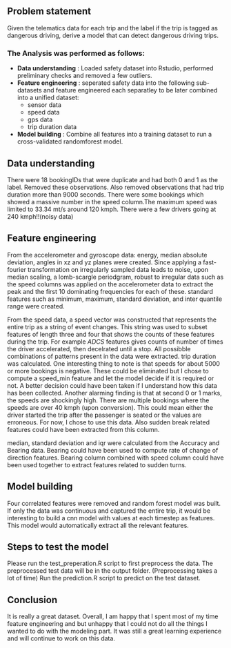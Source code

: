 
## Problem statement

Given the telematics data for each trip and the label if the trip is tagged as dangerous driving, derive a model that can detect dangerous driving trips.

### The  Analysis was performed as follows:
* **Data  understanding** : Loaded safety dataset into Rstudio, performed preliminary checks and removed a few outliers.
* **Feature engineering** : seperated safety data into the following sub-datasets  and feature engineered each separatley to be later combined  into a unified dataset:
    + sensor data
    + speed data
    + gps data 
    + trip duration data
* **Model building** : Combine all features into a training dataset to run a cross-validated randomforest model. 


## Data understanding

There were 18 bookingIDs that were duplicate and had both 0 and 1 as the label. Removed these observations. Also removed observations that had trip duration more than 9000 seconds. There were some bookings which showed a massive number in the speed column.The maximum speed was limited to 33.34 mt/s around 120 kmph. There were a few drivers going at 240 kmph!!(noisy data)

## Feature engineering

From the accelerometer and gyroscope data: energy, median absolute deviation, angles in xz and yz planes were created. Since applying a fast-fourier transformation on irregularly sampled data leads to noise, upon median scaling, a lomb-scargle periodgram, robust to irregular data such as the speed columns was applied on the accelerometer data to extract the peak and the first 10 dominating frequencies for each of these. standard features such as minimum, maximum, standard deviation, and inter quantile range were created.

From the speed data, a speed vector was constructed that represents the entire trip as a string of event changes. This string was used to subset features of length three and four that shows the counts of these features during the trip. For example *ADCS* features gives counts of number of times the driver accelerated, then decelrated until a stop. All possibble combinations of patterns present in the data were extracted. trip duration was calculated. One interesting thing to note is that speeds for about 5000 or more bookings is negative. These could be eliminated but I chose to compute a speed_min feature and let the model decide if it is required or not. A better decision could have been taken if I understand how this data has been collected. Another alarming finding is that at second 0 or 1 marks, the speeds are shockingly high. There are multiple bookings where the speeds are over 40 kmph (upon conversion). This could mean either the driver started the trip after the passenger is seated or the values are erroneous. For now, I chose to use this data. Also sudden break related features could have been extracted from this column. 

median, standard deviation and iqr were calculated from the Accuracy and Bearing data. Bearing could have been used to compute rate of change of direction features. Bearing column combined with speed column could have been used together to extract features related to sudden turns.

## Model building

Four correlated features were removed and random forest model was built. If only the data was continuous and captured the entire trip, it would be interesting to build a cnn model with values at each timestep as features. This model would automatically extract all the relevant features. 

## Steps to test the model

Please run the test_preperation.R script to first preprocess the  data. The preprocessed test data will be in the output folder. (Preprocessing takes a lot of time) Run the prediction.R script to predict on the test dataset.

## Conclusion

It is really a great dataset. Overall, I am happy that I spent most of my time feature engineering and but unhappy that I could not do all the things I wanted to do with the modeling part. It was still a great learning experience and will continue to work on this data. 
